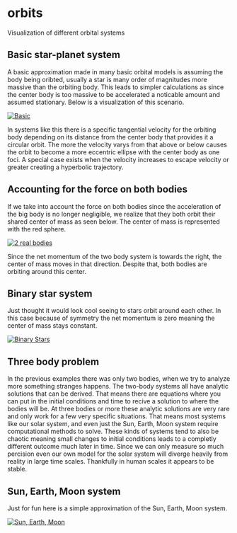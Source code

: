 # orbits
Visualization of different orbital systems
## Basic star-planet system
A basic approximation made in many basic orbital models is assuming the body being oribted, usually a star is many order of magnitudes more massive than the orbiting body. This leads to simpler calculations as since the center body is too massive to be accelerated a noticable amount and assumed stationary. Below is a visualization of this scenario.

<a href="https://i.imgur.com/8NwyCOw.gif"><img src="https://i.imgur.com/8NwyCOw.gif" title="Basic"/></a>

In systems like this there is a specific tangential velocity for the orbiting body depending on its distance from the center body that provides it a circular orbit. The more the velocity varys from that above or below causes the orbit to become a more eccentric ellipse with the center body as one foci. A special case exists when the velocity increases to escape velocity or greater creating a hyperbolic trajectory. 
## Accounting for the force on both bodies
If we take into account the force on both bodies since the acceleration of the big body is no longer negligible, we realize that they both orbit their shared center of mass as seen below. The center of mass is represented with the red sphere.

<a href="https://i.imgur.com/2qQy1rX.gif"><img src="https://i.imgur.com/2qQy1rX.gif" title="2 real bodies"/></a>

Since the net momentum of the two body system is towards the right, the center of mass moves in that direction. Despite that, both bodies are orbiting around this center.
## Binary star system
Just thought it would look cool seeing to stars orbit around each other. In this case because of symmetry the net momentum is zero meaning the center of mass stays constant.

<a href="https://i.imgur.com/Xu5fCIz.gif"><img src="https://i.imgur.com/Xu5fCIz.gif" title="Binary Stars"/></a>

## Three body problem
In the previous examples there was only two bodies, when we try to analyze more something stranges happens. The two-body systems all have analytic solutions that can be derived. That means there are equations where you can put in the initial conditions and time to recive a solution to where the bodies will be. At three bodies or more these analytic solutions are very rare and only work for a few very specific situations. That means most systems like our solar system, and even just the Sun, Earth, Moon system require computational methods to solve. These kinds of systems tend to also be chaotic meaning small changes to initial conditions leads to a completly different outcome much later in time. Since we can only measure so much percision even our own model for the solar system will diverge heavily from reality in large time scales. Thankfully in human scales it appears to be stable. 

## Sun, Earth, Moon system
Just for fun here is a simple approximation of the Sun, Earth, Moon system.

<a href="https://i.imgur.com/682SqbT.gif"><img src="https://i.imgur.com/682SqbT.gif" title="Sun, Earth, Moon"/></a>
